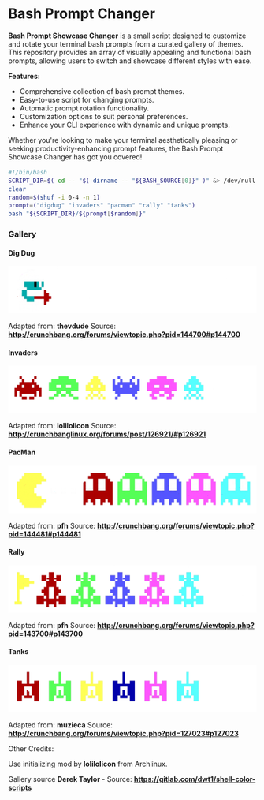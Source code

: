 # Bash Prompt Changer

**Bash Prompt Showcase Changer** is a small script designed to customize and rotate your terminal bash prompts from a curated gallery of themes. This repository provides an array of visually appealing and functional bash prompts, allowing users to switch and showcase different styles with ease.

**Features:**
- Comprehensive collection of bash prompt themes.
- Easy-to-use script for changing prompts.
- Automatic prompt rotation functionality.
- Customization options to suit personal preferences.
- Enhance your CLI experience with dynamic and unique prompts.

Whether you're looking to make your terminal aesthetically pleasing or seeking productivity-enhancing prompt features, the Bash Prompt Showcase Changer has got you covered!

```bash
#!/bin/bash
SCRIPT_DIR=$( cd -- "$( dirname -- "${BASH_SOURCE[0]}" )" &> /dev/null && pwd )
clear
random=$(shuf -i 0-4 -n 1)
prompt=("digdug" "invaders" "pacman" "rally" "tanks")
bash "${SCRIPT_DIR}/${prompt[$random]}"
```

### Gallery

#### Dig Dug

![Dig Dug](/images/digdug.png)

Adapted from: **thevdude**
Source: **http://crunchbang.org/forums/viewtopic.php?pid=144700#p144700**

#### Invaders

![Invaders](/images/invaders.png)

Adapted from: **lolilolicon**
Source: **http://crunchbanglinux.org/forums/post/126921/#p126921**

#### PacMan

![PacMan](/images/pacman.png)

Adapted from: **pfh**
Source: **http://crunchbang.org/forums/viewtopic.php?pid=144481#p144481**

#### Rally

![Rally](/images/rally.png)

Adapted from: **pfh**
Source: **http://crunchbang.org/forums/viewtopic.php?pid=143700#p143700**

#### Tanks

![Tanks](/images/tanks.png)

Adapted from: **muzieca**
Source: **http://crunchbang.org/forums/viewtopic.php?pid=127023#p127023**

Other Credits:

Use initializing mod by **lolilolicon** from Archlinux. 

Gallery source **Derek Taylor** - Source: **https://gitlab.com/dwt1/shell-color-scripts**
